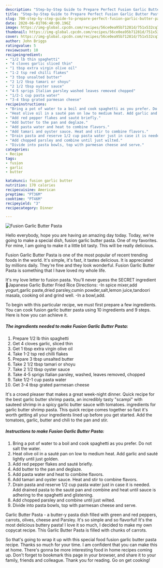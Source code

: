 ```yaml
---
description: "Step-by-Step Guide to Prepare Perfect Fusion Garlic Butter Pasta"
title: "Step-by-Step Guide to Prepare Perfect Fusion Garlic Butter Pasta"
slug: 700-step-by-step-guide-to-prepare-perfect-fusion-garlic-butter-pasta
date: 2020-06-01T06:40:00.196Z
image: https://img-global.cpcdn.com/recipes/56ce0ea95b71281d/751x532cq70/fusion-garlic-butter-pasta-recipe-main-photo.jpg
thumbnail: https://img-global.cpcdn.com/recipes/56ce0ea95b71281d/751x532cq70/fusion-garlic-butter-pasta-recipe-main-photo.jpg
cover: https://img-global.cpcdn.com/recipes/56ce0ea95b71281d/751x532cq70/fusion-garlic-butter-pasta-recipe-main-photo.jpg
author: John Briggs
ratingvalue: 5
reviewcount: 10
recipeingredient:
- "1/2 lb thin spaghetti"
- "4 cloves garlic sliced thin"
- "1 tbsp extra virgin olive oil"
- "1-2 tsp red chilli flakes"
- "3 tbsp unsalted butter"
- "2 1/2 tbsp tamari or shoyu"
- "2 1/2 tbsp oyster sauce"
- "4-5 sprigs Italian parsley washed leaves removed chopped"
- "1/2-1 cup pasta water"
- "3-4 tbsp grated parmesan cheese"
recipeinstructions:
- "Bring a pot of water to a boil and cook spaghetti as you prefer. Do not salt the water."
- "Heat olive oil in a sauté pan on low to medium heat. Add garlic and sauté lightly until just golden."
- "Add red pepper flakes and sauté briefly."
- "Add butter to the pan and deglaze."
- "Add pasta water and heat to combine flavors."
- "Add tamari and oyster sauce. Heat and stir to combine flavors."
- "Drain pasta and reserve 1/2 cup pasta water just in case it is needed. Add drained pasta to the sauté pan and combine and heat until sauce is adhering to the spaghetti and glistening."
- "Add chopped parsley and combine until just wilted."
- "Divide into pasta bowls, top with parmesan cheese and serve."
categories:
- Recipe
tags:
- fusion
- garlic
- butter

katakunci: fusion garlic butter 
nutrition: 170 calories
recipecuisine: American
preptime: "PT36M"
cooktime: "PT46M"
recipeyield: "3"
recipecategory: Dinner

---
```



![Fusion Garlic Butter Pasta](https://img-global.cpcdn.com/recipes/56ce0ea95b71281d/751x532cq70/fusion-garlic-butter-pasta-recipe-main-photo.jpg)

Hello everybody, hope you are having an amazing day today. Today, we're going to make a special dish, fusion garlic butter pasta. One of my favorites. For mine, I am going to make it a little bit tasty. This will be really delicious.

Fusion Garlic Butter Pasta is one of the most popular of recent trending foods in the world. It's simple, it's fast, it tastes delicious. It is appreciated by millions daily. They're fine and they look wonderful. Fusion Garlic Butter Pasta is something that I have loved my whole life.

It&#39;s my love letter to fusion pasta. You&#39;ll never guess the SECRET ingredient 🤫Japanese Garlic Butter Fried Rice Directions: -In spice mixer,add yogurt,garlic paste,dried parsley,cumin powder,salt,lemon juice,tandoori masala, cooking oil and grind well. -In a bowl,add.


To begin with this particular recipe, we must first prepare a few ingredients. You can cook fusion garlic butter pasta using 10 ingredients and 9 steps. Here is how you can achieve it.

<!--inarticleads1-->

##### The ingredients needed to make Fusion Garlic Butter Pasta:

1. Prepare 1/2 lb thin spaghetti
1. Get 4 cloves garlic, sliced thin
1. Get 1 tbsp extra virgin olive oil
1. Take 1-2 tsp red chilli flakes
1. Prepare 3 tbsp unsalted butter
1. Take 2 1/2 tbsp tamari or shoyu
1. Take 2 1/2 tbsp oyster sauce
1. Take 4-5 sprigs Italian parsley, washed, leaves removed, chopped
1. Take 1/2-1 cup pasta water
1. Get 3-4 tbsp grated parmesan cheese


It&#39;s a crowd pleaser that makes a great week-night dinner. Quick recipe for the best garlic butter shrimp pasta, an incredibly tasty &#34;scampi&#34; with sauteed shrimp in a spicy garlic butter sauce with tomatoes. ingredients for garlic butter shrimp pasta. This quick recipe comes together so fast it&#39;s worth getting all your ingredients lined up before you get started. Add the tomatoes, garlic, butter and chili to the pan and stir. 

<!--inarticleads2-->

##### Instructions to make Fusion Garlic Butter Pasta:

1. Bring a pot of water to a boil and cook spaghetti as you prefer. Do not salt the water.
1. Heat olive oil in a sauté pan on low to medium heat. Add garlic and sauté lightly until just golden.
1. Add red pepper flakes and sauté briefly.
1. Add butter to the pan and deglaze.
1. Add pasta water and heat to combine flavors.
1. Add tamari and oyster sauce. Heat and stir to combine flavors.
1. Drain pasta and reserve 1/2 cup pasta water just in case it is needed. Add drained pasta to the sauté pan and combine and heat until sauce is adhering to the spaghetti and glistening.
1. Add chopped parsley and combine until just wilted.
1. Divide into pasta bowls, top with parmesan cheese and serve.


Garlic Butter Pasta - a butter-y pasta dish filled with green and red peppers, carrots, olives, cheese and Parsley. It&#39;s so simple and so flavorful! It&#39;s the most delicious buttery pasta! I love it so much, I decided to make my own copycat recipe. This Garlic Butter Pasta is filled with chunks of carrots. 

So that's going to wrap it up with this special food fusion garlic butter pasta recipe. Thanks so much for your time. I am confident that you can make this at home. There's gonna be more interesting food in home recipes coming up. Don't forget to bookmark this page in your browser, and share it to your family, friends and colleague. Thank you for reading. Go on get cooking!
